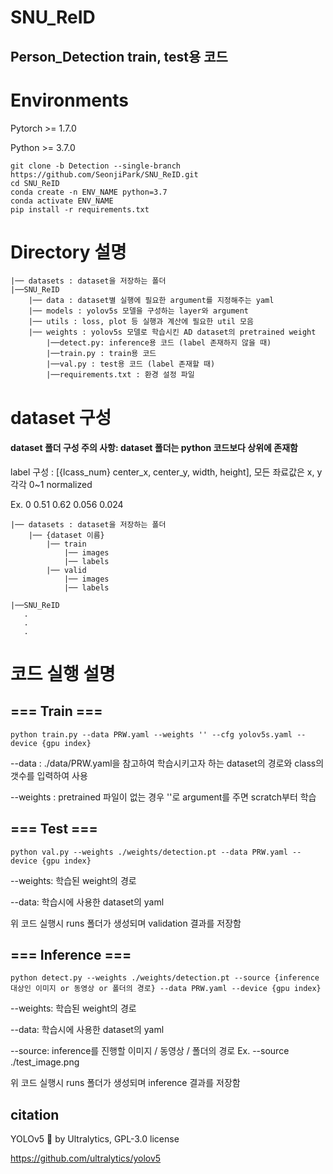 # SNU_ReID
## Person_Detection train, test용 코드

# Environments
Pytorch >= 1.7.0

Python >= 3.7.0

```
git clone -b Detection --single-branch https://github.com/SeonjiPark/SNU_ReID.git
cd SNU_ReID
conda create -n ENV_NAME python=3.7
conda activate ENV_NAME
pip install -r requirements.txt
```

# Directory 설명

```
|── datasets : dataset을 저장하는 폴더
|──SNU_ReID
    |── data : dataset별 실행에 필요한 argument를 지정해주는 yaml
    |── models : yolov5s 모델을 구성하는 layer와 argument
    |── utils : loss, plot 등 실행과 계산에 필요한 util 모음
    |── weights : yolov5s 모델로 학습시킨 AD dataset의 pretrained weight
        |──detect.py: inference용 코드 (label 존재하지 않을 때)
        |──train.py : train용 코드
        |──val.py : test용 코드 (label 존재할 때)
        |──requirements.txt : 환경 설정 파일
```



# dataset 구성

#### dataset 폴더 구성 주의 사항: dataset 폴더는 python 코드보다 상위에 존재함
label 구성 : [{lcass_num} center_x, center_y, width, height], 모든 좌료값은 x, y 각각 0~1 normalized

Ex. 0 0.51 0.62 0.056 0.024


```
|── datasets : dataset을 저장하는 폴더
    |── {dataset 이름}
        |── train
            |── images
            |── labels
        |── valid
            |── images
            |── labels
  
|──SNU_ReID
   .
   .
   .

```

# 코드 실행 설명
## === Train ===
```
python train.py --data PRW.yaml --weights '' --cfg yolov5s.yaml --device {gpu index}
```
--data : ./data/PRW.yaml을 참고하여 학습시키고자 하는 dataset의 경로와 class의 갯수를 입력하여 사용

--weights : pretrained 파일이 없는 경우 ''로 argument를 주면 scratch부터 학습


## === Test ===
```
python val.py --weights ./weights/detection.pt --data PRW.yaml --device {gpu index}
```
--weights: 학습된 weight의 경로

--data: 학습시에 사용한 dataset의 yaml


위 코드 실행시 runs 폴더가 생성되며 validation 결과를 저장함


## === Inference ===
```
python detect.py --weights ./weights/detection.pt --source {inference 대상인 이미지 or 동영상 or 폴더의 경로} --data PRW.yaml --device {gpu index}
```
--weights: 학습된 weight의 경로

--data: 학습시에 사용한 dataset의 yaml

--source: inference를 진행할 이미지 / 동영상 / 폴더의 경로 Ex. --source ./test_image.png

위 코드 실행시 runs 폴더가 생성되며 inference 결과를 저장함



## citation 

YOLOv5 🚀 by Ultralytics, GPL-3.0 license

https://github.com/ultralytics/yolov5
